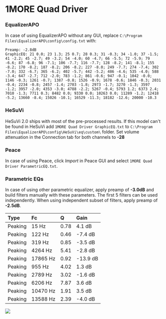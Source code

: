 # 1MORE Quad Driver

### EqualizerAPO
In case of using EqualizerAPO without any GUI, replace `C:\Program Files\EqualizerAPO\config\config.txt`
with:
```
Preamp: -2.8dB
GraphicEQ: 21 0.0; 23 1.3; 25 0.7; 28 0.3; 31 -0.3; 34 -1.0; 37 -1.5; 41 -2.2; 45 -2.7; 49 -3.2; 54 -4.0; 60 -4.7; 66 -5.5; 72 -5.9; 79 -6.6; 87 -6.8; 96 -7.1; 106 -7.7; 116 -7.7; 128 -8.2; 141 -8.1; 155 -8.2; 170 -8.2; 187 -8.2; 206 -8.2; 227 -8.0; 249 -7.7; 274 -7.4; 302 -7.0; 332 -6.7; 365 -6.2; 402 -5.7; 442 -5.2; 486 -4.6; 535 -4.0; 588 -3.4; 647 -2.7; 712 -2.0; 783 -1.2; 861 -0.6; 947 -0.1; 1042 -0.0; 1146 -0.3; 1261 -0.7; 1387 -0.8; 1526 -0.9; 1678 -0.6; 1846 -0.3; 2031 -0.4; 2234 -0.8; 2457 -1.4; 2703 -1.8; 2973 -1.7; 3270 -1.3; 3597 -1.2; 3957 -2.0; 4353 -3.0; 4788 -2.2; 5267 -0.4; 5793 1.2; 6373 2.4; 7010 -1.3; 7711 0.3; 8482 0.0; 9330 0.0; 10263 0.0; 11289 -1.2; 12418 -5.2; 13660 -8.4; 15026 -10.1; 16529 -11.3; 18182 -12.6; 20000 -10.3
```

### HeSuVi
HeSuVi 2.0 ships with most of the pre-processed results. If this model can't be found in HeSuVi add
`1MORE Quad Driver GraphicEQ.txt` to `C:\Program Files\EqualizerAPO\config\HeSuVi\eq\custom\` folder.
Set volume attenuation in the Connection tab for both channels to **-28**

### Peace
In case of using Peace, click *Import* in Peace GUI and select `1MORE Quad Driver ParametricEQ.txt`.

### Parametric EQs
In case of using other parametric equalizer, apply preamp of **-3.0dB** and build filters manually
with these parameters. The first 5 filters can be used independently.
When using independent subset of filters, apply preamp of **-2.5dB**.

| Type    | Fc       |    Q | Gain     |
|:--------|:---------|:-----|:---------|
| Peaking | 15 Hz    | 0.78 | 4.1 dB   |
| Peaking | 122 Hz   | 0.46 | -7.4 dB  |
| Peaking | 319 Hz   | 0.85 | -3.5 dB  |
| Peaking | 4264 Hz  | 5.41 | -2.8 dB  |
| Peaking | 17865 Hz | 0.92 | -13.9 dB |
| Peaking | 955 Hz   | 4.02 | 1.3 dB   |
| Peaking | 2789 Hz  | 3.02 | -1.6 dB  |
| Peaking | 6206 Hz  | 7.87 | 3.6 dB   |
| Peaking | 10470 Hz | 1.91 | 3.5 dB   |
| Peaking | 13588 Hz | 2.39 | -4.0 dB  |

![](https://raw.githubusercontent.com/jaakkopasanen/AutoEq/master/results/oratory1990/usound/1MORE%20Quad%20Driver/1MORE%20Quad%20Driver.png)